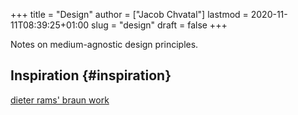 +++
title = "Design"
author = ["Jacob Chvatal"]
lastmod = 2020-11-11T08:39:25+01:00
slug = "design"
draft = false
+++

Notes on medium-agnostic design principles.


## Inspiration {#inspiration}

[dieter rams' braun work](https://www.midcenturyhome.com/dieter-rams-music-player-tp1/)
